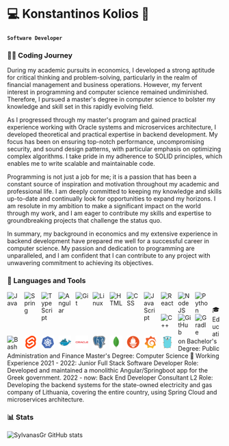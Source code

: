 # 💻 Konstantinos Kolios 📡

**`Software Developer`**

### 👨‍💻  Coding Journey

During my academic pursuits in economics, I developed a strong aptitude for critical thinking and problem-solving, particularly in the realm of financial management and business operations. However, my fervent interest in programming and computer science remained undiminished. Therefore, I pursued a master's degree in computer science to bolster my knowledge and skill set in this rapidly evolving field.

As I progressed through my master's program and gained practical experience working with Oracle systems and microservices architecture, I developed theoretical and practical expertise in backend development. My focus has been on ensuring top-notch performance, uncompromising security, and sound design patterns, with particular emphasis on optimizing complex algorithms. I take pride in my adherence to SOLID principles, which enables me to write scalable and maintainable code.

Programming is not just a job for me; it is a passion that has been a constant source of inspiration and motivation throughout my academic and professional life. I am deeply committed to keeping my knowledge and skills up-to-date and continually look for opportunities to expand my horizons. I am resolute in my ambition to make a significant impact on the world through my work, and I am eager to contribute my skills and expertise to groundbreaking projects that challenge the status quo.

In summary, my background in economics and my extensive experience in backend development have prepared me well for a successful career in computer science. My passion and dedication to programming are unparalleled, and I am confident that I can contribute to any project with unwavering commitment to achieving its objectives.


### 🧰 Languages and Tools

<img align="left" alt="Java" width="30px" style="padding-right:10px;" src="https://cdn.jsdelivr.net/gh/devicons/devicon/icons/java/java-original.svg"/>
<img align="left" alt="Spring" width="30px" style="padding-right:10px;" src="https://cdn.jsdelivr.net/gh/devicons/devicon/icons/spring/spring-original.svg" />
<img align="left" alt="TypeScript" width="30px" style="padding-right:10px;" src="https://cdn.jsdelivr.net/gh/devicons/devicon/icons/typescript/typescript-plain.svg" />
<img align="left" alt="Angular" width="30px" style="padding-right:10px;" src="https://cdn.jsdelivr.net/gh/devicons/devicon/icons/angularjs/angularjs-plain.svg" />
<img align="left" alt="Git" width="30px" style="padding-right:10px;" src="https://cdn.jsdelivr.net/gh/devicons/devicon/icons/git/git-original.svg" />
<img align="left" alt="Linux" width="30px" style="padding-right:10px;" src="https://cdn.jsdelivr.net/gh/devicons/devicon/icons/linux/linux-original.svg" />
<img align="left" alt="HTML" width="30px" style="padding-right:10px;" src="https://cdn.jsdelivr.net/gh/devicons/devicon/icons/html5/html5-plain.svg" />
<img align="left" alt="CSS" width="30px" style="padding-right:10px;" src="https://cdn.jsdelivr.net/gh/devicons/devicon/icons/css3/css3-plain.svg" />
<img align="left" alt="JavaScript" width="30px" style="padding-right:10px;" src="https://cdn.jsdelivr.net/gh/devicons/devicon/icons/javascript/javascript-plain.svg" />
<img align="left" alt="React" width="30px" style="padding-right:10px;" src="https://cdn.jsdelivr.net/gh/devicons/devicon/icons/react/react-original.svg" />
<img align="left" alt="NodeJS" width="30px" style="padding-right:10px;" src="https://cdn.jsdelivr.net/gh/devicons/devicon/icons/nodejs/nodejs-original.svg" />
<img align="left" alt="Python" width="30px" style="padding-right:10px;" src="https://cdn.jsdelivr.net/gh/devicons/devicon/icons/python/python-plain.svg" />
<img align="left" alt="C++" width="30px" style="padding-right:10px;" src="https://cdn.jsdelivr.net/gh/devicons/devicon/icons/cplusplus/cplusplus-line.svg" />
<img align="left" alt="GitHub" width="30px" style="padding-right:10px;" src="https://cdn.jsdelivr.net/gh/devicons/devicon/icons/github/github-original.svg" />
<img align="left" alt="Gradle" width="30px" style="padding-right:10px;" src="https://cdn.jsdelivr.net/gh/devicons/devicon/icons/gradle/gradle-plain.svg" />
<img align="left" alt="Bash" width="30px" style="padding-right:10px;" src="https://cdn.jsdelivr.net/gh/devicons/devicon/icons/bash/bash-original.svg" />
<img align="left" alt="Svelte" width="30px" style="padding-right:10px;" src="https://github.com/devicons/devicon/blob/master/icons/svelte/svelte-original.svg" />

<img align="left" alt="Kubernetes" width="30px" style="padding-right:10px;" src="https://github.com/devicons/devicon/blob/master/icons/kubernetes/kubernetes-plain.svg" />
<img align="left" alt="Docker" width="30px" style="padding-right:10px;" src="https://github.com/devicons/devicon/blob/master/icons/docker/docker-original.svg" />

<img align="left" alt="Oracle" width="30px" style="padding-right:10px;" src="https://github.com/devicons/devicon/blob/master/icons/oracle/oracle-original.svg" />
<br>
<img align="left" alt="Postgres" width="30px" style="padding-right:10px;" src="https://github.com/devicons/devicon/blob/master/icons/postgresql/postgresql-original.svg" />
<img align="left" alt="Mongodb" width="30px" style="padding-right:10px;" src="https://github.com/devicons/devicon/blob/master/icons/mongodb/mongodb-original.svg" />


<img align="left" alt="Promitheus" width="30px" style="padding-right:10px;" src="https://github.com/devicons/devicon/blob/master/icons/prometheus/prometheus-original.svg" />
<img align="left" alt="Grafana" width="30px" style="padding-right:10px;" src="https://github.com/devicons/devicon/blob/master/icons/grafana/grafana-original.svg" />
<img align="left" alt="Go" width="30px" style="padding-right:10px;" src="https://github.com/devicons/devicon/blob/master/icons/go/go-original.svg" />


🎓 Education
Bachelor's Degree: Public Administration and Finance
Master's Degree: Computer Science
💼 Working Experience
2021 - 2022: Junior Full Stack Software Developer
Role: Developed and maintained a monolithic Angular/Springboot app for the Greek government.
2022 - now: Back End Developer Consultant L2
Role: Developing the backend systems for the state-owned electricity and gas company of Lithuania, covering the entire country, using Spring Cloud and microservices architecture.

### 📊 Stats

![SylvanasGr GitHub stats](https://github-readme-stats.vercel.app/api?username=sylvanasgr&show_icons=true&theme=gruvbox)







